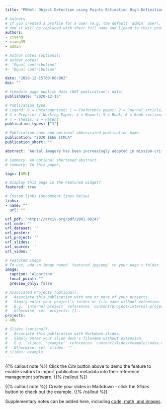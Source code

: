```yaml
---
title: "PENet: Object Detection using Points Estimation High Definition Aerial Images"

# Authors
# If you created a profile for a user (e.g. the default `admin` user), write the username (folder name) here 
# and it will be replaced with their full name and linked to their profile.
authors:
- ziyang
- xiang35
- admin

# Author notes (optional)
# author_notes:
#- "Equal contribution"
#- "Equal contribution"

date: "2020-12-15T00:00:00Z"
doi: ""

# Schedule page publish date (NOT publication's date).
publishDate: "2020-12-15"

# Publication type.
# Legend: 0 = Uncategorized; 1 = Conference paper; 2 = Journal article;
# 3 = Preprint / Working Paper; 4 = Report; 5 = Book; 6 = Book section;
# 7 = Thesis; 8 = Patent
publication_types: ["1"]

# Publication name and optional abbreviated publication name.
publication: "2020 IEEE ICMLA"
publication_short: ""

abstract: "Aerial imagery has been increasingly adopted in mission-critical tasks, such  as traffic surveillance, smart cities,and disaster assistance. However, identifying objects from aerial images  faces  the  following  challenges:  1)  objects  of  interests are  often  too  small  and  too  dense  relative  to  the  images;  2)objects  of  interests  are  often  in  different  relative  sizes;  and3)  the  number  of  objects  in  each  category  is  imbalanced.  A novel  network  structure,Points Estimated Network (PENet),  is proposed  in  this  work  to  answer  these  challenges. PENet uses a Mask Resampling Module (MRM)to  augment  the  imbalanced datasets,  a  coarse  anchor-free  detector  (CPEN)  to  effectively predict  the  center  points  of  the  small  object  clusters,  and  a fine anchor-free detector FPEN to locate the precise positions of the  small  objects.  An  adaptive  merge  algorithm Non-maximum Merge (NMM)is  implemented  in CPEN to  address  the  issue  of detecting  dense  small  objects,  and  a  hierarchical  loss  is  defined in FPEN to  further  improve  the  classification  accuracy.  Our extensive experiments on aerial datasets visDrone [1] and UAVDT[2]  showed  that  PENet  achieved  higher  precision  results  thane xisting  state-of-the-art  approaches.  Our  best  model  achieved8.7%improvement  on  visDrone  and20.3%on  UAVDT."

# Summary. An optional shortened abstract.
# summary: In this paper, 

tags: [AML]

# Display this page in the Featured widget?
featured: true

# Custom links (uncomment lines below)
links:
- name: ""
  url: ""

url_pdf: 'https://arxiv.org/pdf/2001.08247'
url_code: ''
url_dataset: ''
url_poster: ''
url_project: ''
url_slides: ''
url_source: ''
url_video: ''

# Featured image
# To use, add an image named `featured.jpg/png` to your page's folder. 
image:
  caption: 'Algorithm'
  focal_point: ""
  preview_only: false

# Associated Projects (optional).
#   Associate this publication with one or more of your projects.
#   Simply enter your project's folder or file name without extension.
#   E.g. `internal-project` references `content/project/internal-project/index.md`.
#   Otherwise, set `projects: []`.
projects:
- AML

# Slides (optional).
#   Associate this publication with Markdown slides.
#   Simply enter your slide deck's filename without extension.
#   E.g. `slides: "example"` references `content/slides/example/index.md`.
#   Otherwise, set `slides: ""`.
# slides: example
---
```


{{% callout note %}}
Click the *Cite* button above to demo the feature to enable visitors to import publication metadata into their reference management software.
{{% /callout %}}

{{% callout note %}}
Create your slides in Markdown - click the *Slides* button to check out the example.
{{% /callout %}}

Supplementary notes can be added here, including [code, math, and images](https://wowchemy.com/docs/writing-markdown-latex/).
